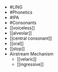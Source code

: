 - #LING
- #Phonetics
- #IPA
- #Consonants
- [[voiceless]]
- [[alveolar]]
- [[central consonant]]
- [[oral]]
- [[stop]]
- Airstream Mechanism
	- [[velaric]]
	- [[ingressive]]